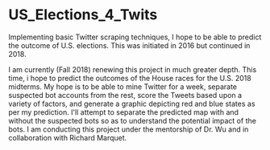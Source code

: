 # US_Elections_4_Twits
Implementing basic Twitter scraping techniques, I hope to be able to predict the outcome of U.S. elections. This was initiated in 2016 but continued in 2018.


I am currently (Fall 2018) renewing this project in much greater depth. This time, i hope to predict the outcomes of the House races for the U.S. 2018 midterms. My hope is to be able to mine Twitter for a week, separate suspected bot accounts from the rest, score the Tweets based upon a variety of factors, and generate a graphic depicting red and blue states as per my prediction. I'll attempt to separate the predicted map with and without the suspected bots so as to understand the potential impact of the bots. I am conducting this project under the mentorship of Dr. Wu and in collaboration with Richard Marquet.
